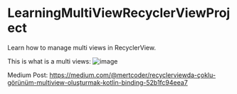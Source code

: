 # LearningMultiViewRecyclerViewProject
Learn how to manage multi views in RecyclerView.

This is what is a multi views:
![image](https://github.com/mertcoder/LearningMultiViewRecyclerViewProject/assets/142554993/1ada5323-53d7-40f1-a82b-3339688d364b)

Medium Post: https://medium.com/@mertcoder/recyclerviewda-çoklu-görünüm-multiview-oluşturmak-kotlin-binding-52b1fc94eea7
